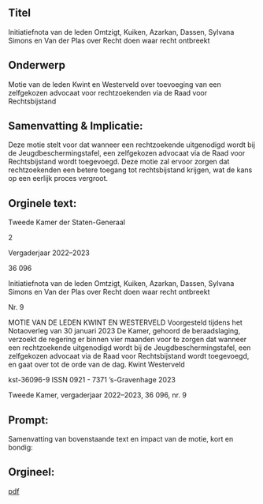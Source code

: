 ## Titel
Initiatiefnota van de leden Omtzigt, Kuiken, Azarkan, Dassen, Sylvana Simons en Van der Plas over Recht doen waar recht ontbreekt
## Onderwerp
Motie van de leden Kwint en Westerveld over toevoeging van een zelfgekozen advocaat voor rechtzoekenden via de Raad voor Rechtsbijstand
## Samenvatting & Implicatie:

Deze motie stelt voor dat wanneer een rechtzoekende uitgenodigd wordt bij de Jeugdbeschermingstafel, een zelfgekozen advocaat via de Raad voor Rechtsbijstand wordt toegevoegd. Deze motie zal ervoor zorgen dat rechtzoekenden een betere toegang tot rechtsbijstand krijgen, wat de kans op een eerlijk proces vergroot.
## Orginele text:


Tweede Kamer der Staten-Generaal

2

Vergaderjaar 2022–2023

36 096

Initiatiefnota van de leden Omtzigt, Kuiken,
Azarkan, Dassen, Sylvana Simons en Van der
Plas over Recht doen waar recht ontbreekt

Nr. 9

MOTIE VAN DE LEDEN KWINT EN WESTERVELD
Voorgesteld tijdens het Notaoverleg van 30 januari 2023
De Kamer,
gehoord de beraadslaging,
verzoekt de regering er binnen vier maanden voor te zorgen dat wanneer
een rechtzoekende uitgenodigd wordt bij de Jeugdbeschermingstafel, een
zelfgekozen advocaat via de Raad voor Rechtsbijstand wordt toegevoegd,
en gaat over tot de orde van de dag.
Kwint
Westerveld

kst-36096-9
ISSN 0921 - 7371
’s-Gravenhage 2023

Tweede Kamer, vergaderjaar 2022–2023, 36 096, nr. 9


## Prompt:
Samenvatting van bovenstaande text en impact van de motie, kort en bondig:

## Orgineel:
[pdf](https://gegevensmagazijn.tweedekamer.nl/OData/v4/2.0/Document(f6678714-0d28-42aa-ba2e-504eadc15982)/resource)
